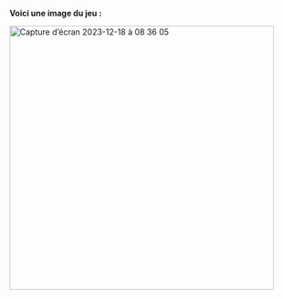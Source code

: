 __Voici une image du jeu :__

<img width="463" alt="Capture d’écran 2023-12-18 à 08 36 05" src="https://github.com/Etu4943/Projet_Annee/assets/91191586/d7005541-8a68-40b1-a4ba-bdbb5d95ecc3">
